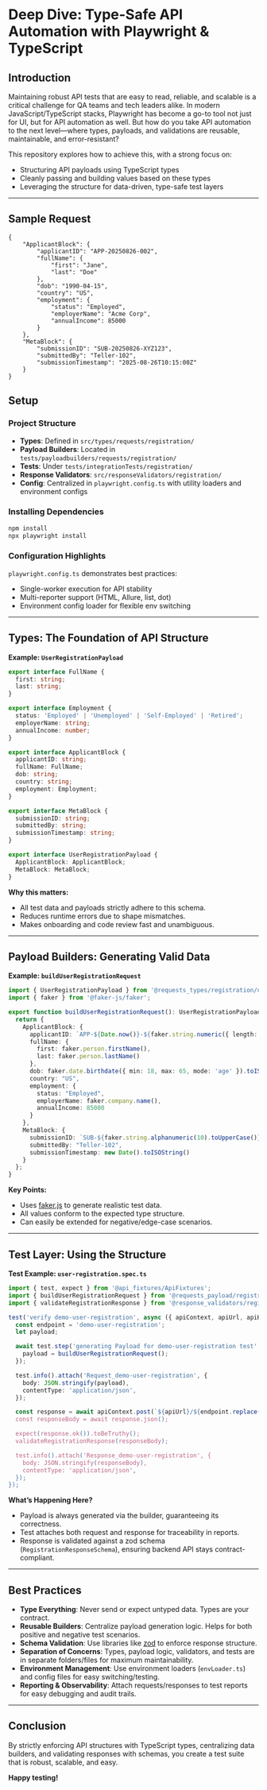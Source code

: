 # Deep Dive: Type-Safe API Automation with Playwright & TypeScript

## Introduction

Maintaining robust API tests that are easy to read, reliable, and scalable is a critical challenge for QA teams and tech leaders alike. In modern JavaScript/TypeScript stacks, Playwright has become a go-to tool not just for UI, but for API automation as well. But how do you take API automation to the next level—where types, payloads, and validations are reusable, maintainable, and error-resistant?

This repository explores how to achieve this, with a strong focus on:
- Structuring API payloads using TypeScript types
- Cleanly passing and building values based on these types
- Leveraging the structure for data-driven, type-safe test layers

---
## Sample Request
```
{
    "ApplicantBlock": {
        "applicantID": "APP-20250826-002",
        "fullName": {
            "first": "Jane",
            "last": "Doe"
        },
        "dob": "1990-04-15",
        "country": "US",
        "employment": {
            "status": "Employed",
            "employerName": "Acme Corp",
            "annualIncome": 85000
        }
    },
    "MetaBlock": {
        "submissionID": "SUB-20250826-XYZ123",
        "submittedBy": "Teller-102",
        "submissionTimestamp": "2025-08-26T10:15:00Z"
    }
}
````
## Setup

### Project Structure

- **Types**: Defined in `src/types/requests/registration/`
- **Payload Builders**: Located in `tests/payloadbuilders/requests/registration/`
- **Tests**: Under `tests/integrationTests/registration/`
- **Response Validators**: `src/responseValidators/registration/`
- **Config**: Centralized in `playwright.config.ts` with utility loaders and environment configs

### Installing Dependencies

```bash
npm install
npx playwright install
```

### Configuration Highlights

`playwright.config.ts` demonstrates best practices:
- Single-worker execution for API stability
- Multi-reporter support (HTML, Allure, list, dot)
- Environment config loader for flexible env switching

---

## Types: The Foundation of API Structure

**Example: `UserRegistrationPayload`**

```typescript
export interface FullName {
  first: string;
  last: string;
}

export interface Employment {
  status: 'Employed' | 'Unemployed' | 'Self-Employed' | 'Retired';
  employerName: string;
  annualIncome: number;
}

export interface ApplicantBlock {
  applicantID: string;
  fullName: FullName;
  dob: string;
  country: string;
  employment: Employment;
}

export interface MetaBlock {
  submissionID: string;
  submittedBy: string;
  submissionTimestamp: string;
}

export interface UserRegistrationPayload {
  ApplicantBlock: ApplicantBlock;
  MetaBlock: MetaBlock;
}
```

**Why this matters:**  
- All test data and payloads strictly adhere to this schema.
- Reduces runtime errors due to shape mismatches.
- Makes onboarding and code review fast and unambiguous.

---

## Payload Builders: Generating Valid Data

**Example: `buildUserRegistrationRequest`**

```typescript
import { UserRegistrationPayload } from '@requests_types/registration/user-registration';
import { faker } from '@faker-js/faker';

export function buildUserRegistrationRequest(): UserRegistrationPayload {
  return {
    ApplicantBlock: {
      applicantID: `APP-${Date.now()}-${faker.string.numeric({ length: 3, allowLeadingZeros: true })}`,
      fullName: {
        first: faker.person.firstName(),
        last: faker.person.lastName()
      },
      dob: faker.date.birthdate({ min: 18, max: 65, mode: 'age' }).toISOString().split('T')[0],
      country: "US",
      employment: {
        status: "Employed",
        employerName: faker.company.name(),
        annualIncome: 85000
      }
    },
    MetaBlock: {
      submissionID: `SUB-${faker.string.alphanumeric(10).toUpperCase()}`,
      submittedBy: "Teller-102",
      submissionTimestamp: new Date().toISOString()
    }
  };
}
```

**Key Points:**
- Uses [faker.js](https://fakerjs.dev/) to generate realistic test data.
- All values conform to the expected type structure.
- Can easily be extended for negative/edge-case scenarios.

---

## Test Layer: Using the Structure

**Test Example: `user-registration.spec.ts`**

```typescript
import { test, expect } from '@api_fixtures/ApiFixtures';
import { buildUserRegistrationRequest } from '@requests_payload/registration/user-registration';
import { validateRegistrationResponse } from '@response_validators/registration/ValidateUserRegistrationResponse';

test('verify demo-user-registration', async ({ apiContext, apiUrl, apiHeaders }) => {
  const endpoint = 'demo-user-registration';
  let payload;

  await test.step('generating Payload for demo-user-registration test', async () => {
    payload = buildUserRegistrationRequest();
  });

  test.info().attach('Request_demo-user-registration', {
    body: JSON.stringify(payload),
    contentType: 'application/json',
  });

  const response = await apiContext.post(`${apiUrl}/${endpoint.replace(/^\\/+/, '')}`, { data: payload, headers: apiHeaders });
  const responseBody = await response.json();

  expect(response.ok()).toBeTruthy();
  validateRegistrationResponse(responseBody);

  test.info().attach('Response_demo-user-registration', {
    body: JSON.stringify(responseBody),
    contentType: 'application/json',
  });
});
```

**What’s Happening Here?**
- Payload is always generated via the builder, guaranteeing its correctness.
- Test attaches both request and response for traceability in reports.
- Response is validated against a zod schema (`RegistrationResponseSchema`), ensuring backend API stays contract-compliant.

---

## Best Practices

- **Type Everything**: Never send or expect untyped data. Types are your contract.
- **Reusable Builders**: Centralize payload generation logic. Helps for both positive and negative test scenarios.
- **Schema Validation**: Use libraries like [zod](https://zod.dev/) to enforce response structure.
- **Separation of Concerns**: Types, payload logic, validators, and tests are in separate folders/files for maximum maintainability.
- **Environment Management**: Use environment loaders (`envLoader.ts`) and config files for easy switching/testing.
- **Reporting & Observability**: Attach requests/responses to test reports for easy debugging and audit trails.

---

## Conclusion

By strictly enforcing API structures with TypeScript types, centralizing data builders, and validating responses with schemas, you create a test suite that is robust, scalable, and easy.

**Happy testing!**
